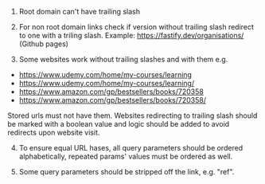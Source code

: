 1. Root domain can't have trailing slash

2. For non root domain links check if version without trailing slash redirect to one with a triling slash. Example: https://fastify.dev/organisations/ (Github pages)

3. Some websites work without trailing slashes and with them e.g.

- https://www.udemy.com/home/my-courses/learning
- https://www.udemy.com/home/my-courses/learning/
- https://www.amazon.com/gp/bestsellers/books/720358
- https://www.amazon.com/gp/bestsellers/books/720358/

Stored urls must not have them. Websites redirecting to trailing slash should be marked with a boolean value and logic should be added to avoid redirects upon website visit.

4. To ensure equal URL hases, all query parameters should be ordered alphabetically, repeated params' values must be ordered as well.

5. Some query parameters should be stripped off the link, e.g. "ref".
